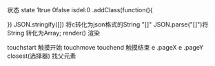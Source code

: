 状态 state 1true 0false    isdel:0
.addClass(function(){


})
JSON.stringify([]) 将c转化为json格式的String   "[]"
JSON.parse("[]")将String 转化为Array;
   render() 渲染

   touchstart   触摸开始
   touchmove
   touchend     触摸结束
   e  .pageX e   .pageY
   closest(选择器) 找父元素
